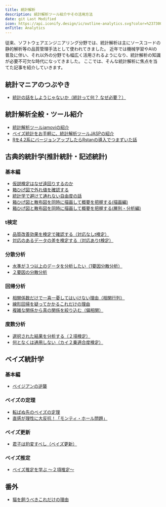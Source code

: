 ```yaml
---
title: 統計解析
description: 統計解析ツール紹介やその活用方法
date: git Last Modified
icon: https://api.iconify.design/ic/outline-analytics.svg?color=%23730099&height=28
enTitle: Analytics
---
```


従来、ソフトウェアエンジニアリング分野では、統計解析は主にソースコードの静的解析等の品質管理手法として使われてきました。
近年では機械学習やAIの普及に伴い、それ以外の分野でも幅広く活用されるようになり、統計解析の知識が必要不可欠な時代になってきました。
ここでは、そんな統計解析に焦点を当てた記事を紹介していきます。

## 統計マニアのつぶやき
- [統計の話をしようじゃないか（統計って何？ なぜ必要？）](/blogs/2025/05/27/lets_talk_statistics_shall_we_01/)

## 統計解析全般・ツール紹介
- [統計解析ツールjamoviの紹介](/blogs/2022/05/16/introduction-of-statistical-analysis-tool-jamovi/)
- [ベイズ統計をお手軽に、統計解析ツールJASPの紹介](/blogs/2022/06/23/statistical-analysis-tool-jasp/)
- [Rを4.2系にバージョンアップしたらRstanの導入でつまずいた話](/blogs/2022/06/30/install-rstan-on-r421/)

## 古典的統計学(推計統計・記述統計)
### 基本編
- [仮説検定はなぜ遠回りするのか](/blogs/2022/06/01/hypothesis-test/)
- [箱ひげ図で外れ値を確認する](/blogs/2022/05/18/check-outliers-with-a-boxplot/)
- [統計学で避けて通れない自由度の話](/blogs/2022/06/20/degrees-of-freedom/)
- [箱ひげ図と散布図を同時に描画して概要を把握する(描画編)](/blogs/2022/08/05/boxplot-and-scatterplot/)
- [箱ひげ図と散布図を同時に描画して概要を把握する(層別・分析編)](/blogs/2022/08/15/boxplot-and-scatterplot-2/)
### t検定
- [品質改善効果を検定で確認する（対応なしt検定）](/blogs/2022/05/19/Confirm-the-quality-improvement-effect/)
- [対応のあるデータの差を検定する（対応ありt検定）](/blogs/2022/05/20/corresponding-t-test/)
### 分散分析
- [水準が３つ以上のデータを分析したい（1要因分散分析）](/blogs/2022/05/22/one-factor-analysis-of-variance/)
- [２要因の分散分析](/blogs/2022/05/24/analysis-of-variance/)
### 回帰分析
- [相関係数だけで一喜一憂してはいけない理由（相関行列）](/blogs/2022/05/26/correlation-matrix/)
- [線形回帰を疑ってかかるこれだけの理由](/blogs/2022/05/28/linear-regression/)
- [複雑な関係から真の関係を絞り込む（偏相関）](/blogs/2022/07/08/partial-correlation/)
### 度数分析
- [選択された結果を分析する（２項検定）](/blogs/2022/06/10/binomial-test/)
- [何となくは通用しない（カイ２乗適合度検定）](/blogs/2022/06/16/chi-square-goodness-of-fit-test/)

## ベイズ統計学
### 基本編
- [ベイジアンの逆襲](/blogs/2022/06/03/bayesian-inference/)
### ベイズの定理
- [転ばぬ先のベイズの定理](/blogs/2022/06/07/bayes-theorem/)
- [直感が理性に大反抗！「モンティ・ホール問題」](/blogs/2022/07/04/monty-hall-problem/)
### ベイズ更新
- [君子は豹変すべし（ベイズ更新）](/blogs/2022/06/13/bayes-update/)
### ベイズ推定
- [ベイズ推定を学ぶ ～２項推定～](/blogs/2022/06/28/bayesian-inference-by-jasp/)

## 番外
- [猫を飼うべきこれだけの理由](/blogs/2022/10/09/cat-and-productivity/)
